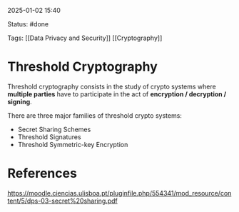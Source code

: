 2025-01-02 15:40

Status: #done 

Tags: [[Data Privacy and Security]] [[Cryptography]] 

# Threshold Cryptography

Threshold cryptography consists in the study of crypto systems where **multiple parties** have to participate in the act of **encryption / decryption / signing**.

There are three major families of threshold crypto systems:
- Secret Sharing Schemes
- Threshold Signatures
- Threshold Symmetric-key Encryption

# References

https://moodle.ciencias.ulisboa.pt/pluginfile.php/554341/mod_resource/content/5/dps-03-secret%20sharing.pdf